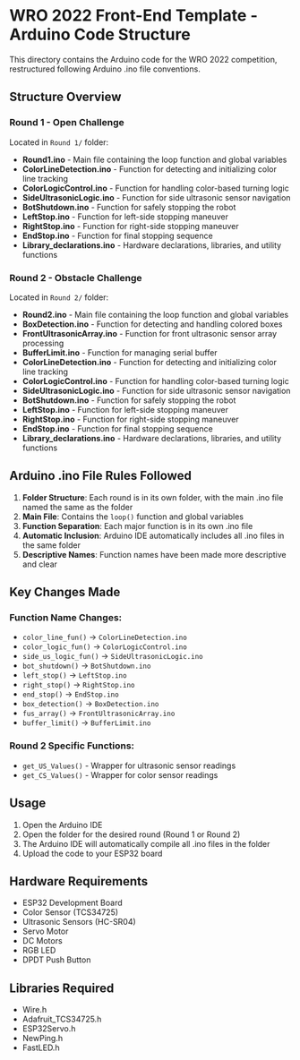 # WRO 2022 Front-End Template - Arduino Code Structure

This directory contains the Arduino code for the WRO 2022 competition, restructured following Arduino .ino file conventions.

## Structure Overview

### Round 1 - Open Challenge
Located in `Round 1/` folder:

- **Round1.ino** - Main file containing the loop function and global variables
- **ColorLineDetection.ino** - Function for detecting and initializing color line tracking
- **ColorLogicControl.ino** - Function for handling color-based turning logic
- **SideUltrasonicLogic.ino** - Function for side ultrasonic sensor navigation
- **BotShutdown.ino** - Function for safely stopping the robot
- **LeftStop.ino** - Function for left-side stopping maneuver
- **RightStop.ino** - Function for right-side stopping maneuver
- **EndStop.ino** - Function for final stopping sequence
- **Library_declarations.ino** - Hardware declarations, libraries, and utility functions

### Round 2 - Obstacle Challenge
Located in `Round 2/` folder:

- **Round2.ino** - Main file containing the loop function and global variables
- **BoxDetection.ino** - Function for detecting and handling colored boxes
- **FrontUltrasonicArray.ino** - Function for front ultrasonic sensor array processing
- **BufferLimit.ino** - Function for managing serial buffer
- **ColorLineDetection.ino** - Function for detecting and initializing color line tracking
- **ColorLogicControl.ino** - Function for handling color-based turning logic
- **SideUltrasonicLogic.ino** - Function for side ultrasonic sensor navigation
- **BotShutdown.ino** - Function for safely stopping the robot
- **LeftStop.ino** - Function for left-side stopping maneuver
- **RightStop.ino** - Function for right-side stopping maneuver
- **EndStop.ino** - Function for final stopping sequence
- **Library_declarations.ino** - Hardware declarations, libraries, and utility functions

## Arduino .ino File Rules Followed

1. **Folder Structure**: Each round is in its own folder, with the main .ino file named the same as the folder
2. **Main File**: Contains the `loop()` function and global variables
3. **Function Separation**: Each major function is in its own .ino file
4. **Automatic Inclusion**: Arduino IDE automatically includes all .ino files in the same folder
5. **Descriptive Names**: Function names have been made more descriptive and clear

## Key Changes Made

### Function Name Changes:
- `color_line_fun()` → `ColorLineDetection.ino`
- `color_logic_fun()` → `ColorLogicControl.ino`
- `side_us_logic_fun()` → `SideUltrasonicLogic.ino`
- `bot_shutdown()` → `BotShutdown.ino`
- `left_stop()` → `LeftStop.ino`
- `right_stop()` → `RightStop.ino`
- `end_stop()` → `EndStop.ino`
- `box_detection()` → `BoxDetection.ino`
- `fus_array()` → `FrontUltrasonicArray.ino`
- `buffer_limit()` → `BufferLimit.ino`

### Round 2 Specific Functions:
- `get_US_Values()` - Wrapper for ultrasonic sensor readings
- `get_CS_Values()` - Wrapper for color sensor readings

## Usage

1. Open the Arduino IDE
2. Open the folder for the desired round (Round 1 or Round 2)
3. The Arduino IDE will automatically compile all .ino files in the folder
4. Upload the code to your ESP32 board

## Hardware Requirements

- ESP32 Development Board
- Color Sensor (TCS34725)
- Ultrasonic Sensors (HC-SR04)
- Servo Motor
- DC Motors
- RGB LED
- DPDT Push Button

## Libraries Required

- Wire.h
- Adafruit_TCS34725.h
- ESP32Servo.h
- NewPing.h
- FastLED.h